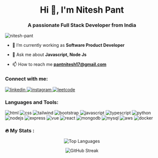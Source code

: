 <h1 align="center">Hi 👋, I'm Nitesh Pant</h1>
<h3 align="center">A passionate Full Stack Developer from India</h3>

<p align="left"> <img src="https://komarev.com/ghpvc/?username=nitesh-pant&label=Profile%20views&color=0e75b6&style=flat" alt="nitesh-pant" /> </p>

- 🔭 I’m currently working as **Software Product Developer**
  
- 💬 Ask me about **Javascript, Node Js**

- 📫 How to reach me **pantnitesh17@gmail.com**

<h3 align="left">Connect with me:</h3>
<p align="left">
  <a href="https://www.linkedin.com/in/nitesh-pant-52463411b/" target="_blank">
  <img src="https://img.shields.io/badge/linkedin-%230077B5.svg?style=for-the-badge&logo=linkedin&logoColor=white" alt="linkedin"/> 
  </a>

<a href="https://www.instagram.com/i.nitesh_/" target="_blank">
  <img src="https://img.shields.io/badge/Instagram-%23E4405F.svg?style=for-the-badge&logo=Instagram&logoColor=white" alt="instagram"/> 
</a>

<a href="https://www.leetcode.com/niteshpant" target="blank">
   <img src="https://img.shields.io/badge/LeetCode-000000?style=for-the-badge&logo=LeetCode&logoColor=#d16c06" alt="leetcode" />
</a>


</p>

<h3 align="left">Languages and Tools:</h3>
<p align="left"> 
  

 
  <img src="https://img.shields.io/badge/html5-%23E34F26.svg?style=for-the-badge&logo=html5&logoColor=white" alt="html" />
 
  <img src="https://camo.githubusercontent.com/930c71eac967cc5cec61c0aa08ba3719f9cb68e28cdffa63b28b0a31be1663b4/68747470733a2f2f696d672e736869656c64732e696f2f62616467652f637373332d2532333135373242362e7376673f7374796c653d666f722d7468652d6261646765266c6f676f3d63737333266c6f676f436f6c6f723d7768697465" alt="css"/> 

 <img src="https://img.shields.io/badge/tailwindcss-%2338B2AC.svg?style=for-the-badge&logo=tailwind-css&logoColor=white" alt="tailwind"/> 
  <img src="https://img.shields.io/badge/bootstrap-%238511FA.svg?style=for-the-badge&logo=bootstrap&logoColor=white" alt="bootstrap" /> 
  <img src="https://img.shields.io/badge/javascript-%23323330.svg?style=for-the-badge&logo=javascript&logoColor=%23F7DF1E" alt="javascript" />
 <img src="https://img.shields.io/badge/typescript-%23007ACC.svg?style=for-the-badge&logo=typescript&logoColor=white" alt="typescript"/> 
  <img src="https://img.shields.io/badge/python-3670A0?style=for-the-badge&logo=python&logoColor=ffdd54" alt="python"/> 
 <img src="https://img.shields.io/badge/node.js-6DA55F?style=for-the-badge&logo=node.js&logoColor=white" alt="nodejs" /> 
  <img src="https://img.shields.io/badge/express.js-%23404d59.svg?style=for-the-badge&logo=express&logoColor=%2361DAFB" alt="express"/> 
 <img src="https://img.shields.io/badge/vuejs-%2335495e.svg?style=for-the-badge&logo=vuedotjs&logoColor=%234FC08D" alt="vue"/> 
 <img src="https://img.shields.io/badge/react-%2320232a.svg?style=for-the-badge&logo=react&logoColor=%2361DAFB" alt="react"/> 
 <img src="https://img.shields.io/badge/MongoDB-%234ea94b.svg?style=for-the-badge&logo=mongodb&logoColor=white" alt="mongodb"/>
 <img src="https://img.shields.io/badge/mysql-4479A1.svg?style=for-the-badge&logo=mysql&logoColor=white" alt="mysql" />
  <img src="https://img.shields.io/badge/AWS-%23FF9900.svg?style=for-the-badge&logo=amazon-aws&logoColor=white" alt="aws"/>  
  <img src="https://img.shields.io/badge/docker-%230db7ed.svg?style=for-the-badge&logo=docker&logoColor=white" alt="docker"/> 

### :fire: My Stats :
<p align="center">
  <img src="https://github-readme-stats.vercel.app/api/top-langs/?username=nitesh-pant&layout=compact&theme=vision-friendly-dark" alt="Top Languages"/>
</p>
<p align="center">
  <img src="https://github-readme-streak-stats.herokuapp.com/?user=nitesh-pant&theme=vision-friendly-dark" alt="GitHub Streak"/>
</p>
